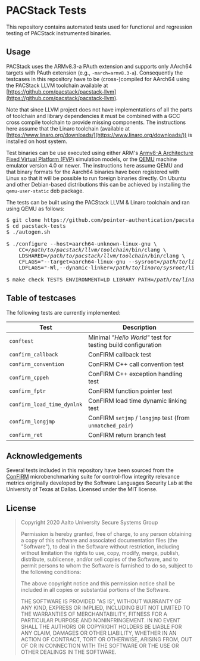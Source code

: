 # PACStack Tests

This repository contains automated tests used for functional and regression
testing of PACStack instrumented binaries.

## Usage

PACStack uses the ARMv8.3-a PAuth extension and supports only AArch64 targets
with PAuth extension (e.g., `-march=armv8.3-a`). Consequently the testcases in
this repository have to be (cross-)compiled for AArch64 using the PACStack LLVM
toolchain available at [https://github.com/pacstack/pacstack-llvm](https://github.com/pacstack/pacstack-llvm).

Note that since LLVM project does not have implementations of all the parts of
toolchain and library dependencies it must be combined with a GCC cross compile
toolchain to provide missing components. The instructions here assume that the
Linaro toolchain (available at [https://www.linaro.org/downloads/](https://www.linaro.org/downloads/)) is installed
on host system.

Test binaries can be use executed using either ARM's [Armv8-A Architecture Fixed
Virtual Platform (FVP)](https://developer.arm.com/tools-and-software/simulation-models/fixed-virtual-platforms) simulation models, or the [QEMU](https://www.qemu.org/) machine emulator version
4.0 or newer. The instructions here assume QEMU and that binary formats for the
Aarch64 binaries have been registered with Linux so that it will be possible to
run foreign binaries directly. On Ubuntu and other Debian-based distributions
this can be achieved by installing the `qemu-user-static` deb package. 

The tests can be built using the PACStack LLVM & Linaro toolchain and ran using QEMU
as follows:
<pre>
$ git clone https://github.com/pointer-authentication/pacstack-tests
$ cd pacstack-tests
$ ./autogen.sh

$ ./configure --host=aarch64-unknown-linux-gnu \
    CC=<i>/path/to/pacstack/llvm/toolchain</i>/bin/clang \
    LDSHARED=<i>/path/to/pacstack/llvm/toolchain</i>/bin/clang \
    CFLAGS="--target=aarch64-linux-gnu --sysroot=<i>/path/to/linaro/sysroot</i> --gcc-toolchain=<i>/path/to/linaro/gcc</i>" \
    LDFLAGS="-Wl,--dynamic-linker=<i>/path/to/linaro/sysroot</i>/lib/ld-linux-aarch64.so.1"
    
$ make check TESTS_ENVIRONMENT=LD_LIBRARY_PATH=<i>/path/to/linaro/sysroot</i>/lib;"
</pre>

## Table of testcases

The following tests are currently implemented:

| Test | Description |
| --- | --- |
| `conftest` | Minimal _"Hello World"_ test for testing build configuration |
| `confirm_callback` | ConFIRM callback test |
| `confirm_convention` | ConFIRM C++ call convention test |
| `confirm_cppeh` | ConFIRM C++ exception handling test |
| `confirm_fptr` | ConFIRM function pointer test |
| `confirm_load_time_dynlnk` | ConFIRM load time dynamic linking test |
| `confirm_longjmp` | ConFIRM `setjmp` / `longjmp` test (from `unmatched_pair`) |
| `confirm_ret` | ConFIRM return branch test |

## Acknowledgements

Several tests included in this repository have been sourced from the [ConFIRM](https://github.com/SoftwareLanguagesSecurityLab/ConFIRM)
microbenchmarking suite for control-flow integrity relevance metrics originally
developed by the Software Languages Security Lab at the University of Texas at
Dallas. Licensed under the MIT license.

## License

> Copyright 2020 Aalto University Secure Systems Group
>
> Permission is hereby granted, free of charge, to any person obtaining a copy
> of this software and associated documentation files (the "Software"), to deal
> in the Software without restriction, including without limitation the rights
> to use, copy, modify, merge, publish, distribute, sublicense, and/or sell
> copies of the Software, and to permit persons to whom the Software is
> furnished to do so, subject to the following conditions:
>
> The above copyright notice and this permission notice shall be included in all
> copies or substantial portions of the Software.
>
> THE SOFTWARE IS PROVIDED "AS IS", WITHOUT WARRANTY OF ANY KIND, EXPRESS OR
> IMPLIED, INCLUDING BUT NOT LIMITED TO THE WARRANTIES OF MERCHANTABILITY,
> FITNESS FOR A PARTICULAR PURPOSE AND NONINFRINGEMENT. IN NO EVENT SHALL THE
> AUTHORS OR COPYRIGHT HOLDERS BE LIABLE FOR ANY CLAIM, DAMAGES OR OTHER
> LIABILITY, WHETHER IN AN ACTION OF CONTRACT, TORT OR OTHERWISE, ARISING FROM,
> OUT OF OR IN CONNECTION WITH THE SOFTWARE OR THE USE OR OTHER DEALINGS IN THE
> SOFTWARE.

